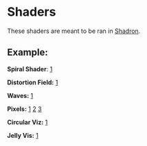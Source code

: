 # Shaders

These shaders are meant to be ran in [Shadron](https://www.arteryengine.com/shadron/).

## Example:

**Spiral Shader**: [1](http://i.imgur.com/hMILNvu.gifv)

**Distortion Field:** [1](https://gfycat.com/UnsungGraveCommabutterfly)

**Waves:** [1](https://gfycat.com/ShadyAgedGonolek)

**Pixels:** [1](https://gfycat.com/IdioticImprobableDarwinsfox) [2](https://gfycat.com/WelcomeImpressionableIbadanmalimbe) [3](https://gfycat.com/HideousCostlyCleanerwrasse)

**Circular Viz:** [1](https://gfycat.com/PointlessFewAphid)

**Jelly Vis:** [1](https://gfycat.com/IdealContentCygnet)
